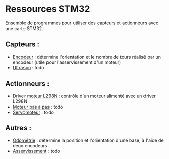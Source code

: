 # Ressources STM32
Ensemble de programmes pour utiliser des capteurs et actionneurs avec une carte STM32.

## Capteurs :
  - [Encodeur](./Encodeur) : détermine l'orientation et le nombre de tours réalisé par un encodeur (utile pour l'asservissement d'un moteur)
  - [Ultrason](./Ultrason) : todo


## Actionneurs :
  - [Driver moteur L298N](./Driver%20moteur%20L298N) : contrôle d'un moteur alimenté avec un driver L298N
  - [Moteur pas à pas](./Moteur%20pas%20à%20pas) : todo
  - [Servomoteur](./Servomoteur) : todo


## Autres :
  - [Odométrie](./Odometrie) : détermine la position et l'orientation d'une base, à l'aide de deux encodeurs
  - [Asservissement](./Asservissement) : todo